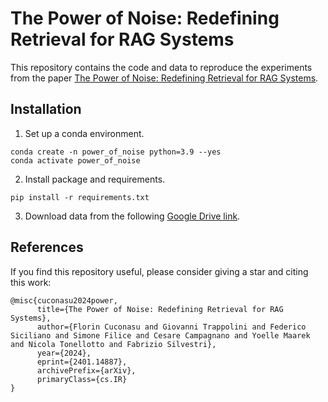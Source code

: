 # The Power of Noise: Redefining Retrieval for RAG Systems

This repository contains the code and data to reproduce the experiments from the paper [The Power of Noise: Redefining Retrieval for RAG Systems](https://arxiv.org/abs/2401.14887). 

## Installation
1. Set up a conda environment.
```
conda create -n power_of_noise python=3.9 --yes
conda activate power_of_noise
```
2. Install package and requirements.
```
pip install -r requirements.txt
```
3. Download data from the following [Google Drive link](https://drive.google.com/drive/folders/1MfR7mJ76tyVpjbMwUkMVbEjOQKpdL-Lq?usp=sharing).

## References
If you find this repository useful, please consider giving a star and citing this work:
```
@misc{cuconasu2024power,
      title={The Power of Noise: Redefining Retrieval for RAG Systems}, 
      author={Florin Cuconasu and Giovanni Trappolini and Federico Siciliano and Simone Filice and Cesare Campagnano and Yoelle Maarek and Nicola Tonellotto and Fabrizio Silvestri},
      year={2024},
      eprint={2401.14887},
      archivePrefix={arXiv},
      primaryClass={cs.IR}
}
```